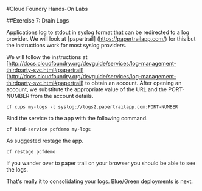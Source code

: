 #Cloud Foundry Hands-On Labs

##Exercise 7: Drain Logs

Applications log to stdout in syslog format that can be redirected to a log provider. We will look at [papertrail] (https://papertrailapp.com/) for this but the instructions work for most syslog providers.

We will follow the instructions at [http://docs.cloudfoundry.org/devguide/services/log-management-thirdparty-svc.html#papertrail] (http://docs.cloudfoundry.org/devguide/services/log-management-thirdparty-svc.html#papertrail) to obtain an account. After opening an account, we substitute the appropriate value of the URL and the PORT-NUMBER from the account details.

```
cf cups my-logs -l syslog://logs2.papertrailapp.com:PORT-NUMBER
```

Bind the service to the app with the following command.

```
cf bind-service pcfdemo my-logs
```

As suggested restage the app.

```
cf restage pcfdemo
```

If you wander over to paper trail on your browser you should be able to see the logs. 

That's really it to consolidating your logs. Blue/Green deployments is next.
